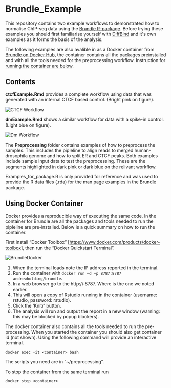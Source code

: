 # Brundle_Example

This repository contains two example workflows to demonstrated how to normalise ChIP-seq data using the [Brundle R-package](https://github.com/andrewholding/Brundle). Before trying these examples you should first familiarise yourself with [DiffBind](https://bioconductor.org/packages/release/bioc/html/DiffBind.html)
and it's own examples as it forms the basis of the analysis.

The following examples are also avalible in as a Docker container from [Brundle on Docker Hub](https://hub.docker.com/r/andrewholding/brundle/), the container contains all the packages preinstalled and with all the tools needed for the preprocessing workflow. Instruction for [running the container are below](https://github.com/andrewholding/Brundle_Example/blob/master/README.md#using-docker-container).

## Contents

**ctcfExample.Rmd** provides a complete workflow using data that was 
generated with an internal CTCF based control. (Bright pink on figure).

![CTCF Workflow](https://cdn.rawgit.com/andrewholding/Brundle_Example/master/images/workflow_ctcf.svg?raw=true)

**dmExample.Rmd** shows a similar workflow for data with a spike-in control. (Light blue on figure).


![Dm Workflow](https://cdn.rawgit.com/andrewholding/Brundle_Example/master/images/workflow_dm.svg?raw=true)

The **Preprocessing** folder contains examples of how to preprocess the samples. This includes
the pipleline to align reads to merged human-drosophila genome and how to split ER and CTCF peaks.
Both examples include sample input data to test the preprocessing. These are the segments highlighted 
in dark pink or dark blue on the relivant workflow. 

Examples_for_package.R is only provided for reference and was used to provide the R data files (.rda) for the
man page examples in the Brundle package.

## Using Docker Container

Docker provides a reproducible way of executing the same code. In the container for Brundle are all the packages
and tools needed to run the pipleline are pre-installed. Below is a quick summary on how to run the container.

First install “Docker Toolbox” [https://www.docker.com/products/docker-toolbox], then run the “Docker Quickstart Terminal”.

![BrundleDocker](https://cdn.rawgit.com/andrewholding/Brundle_Example/master/images/BrundleDocker.svg?raw=true)


1)	When the terminal loads note the IP address reported in the terminal.
2)	Run the container with `docker run –d –p 8787:8787  andrewholding/brundle`.
3)	In a web browser go to the http://<ip-address>:8787. Where <ip-address> is the one we noted earlier.
4)	This will open a copy of Rstudio running in the container (username: rstudio, password: rstudio).
5)	Click the ‘Knitr’ button.
6)	The analysis will run and output the report in a new window (warning: this may be blocked by popup blockers).

The docker container also contains all the tools needed to run the pre-processing. When you started the container you should also get container id (not shown). Using the following command will provide an interactive terminal.

`docker exec -it <container> bash`

The scripts you need are in “~/preprocessing”.

To stop the container from the same terminal run

`docker stop <container>`

